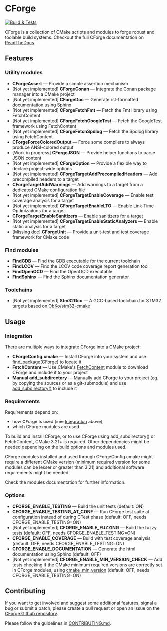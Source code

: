 # CForge

[![Build & Tests](https://github.com/juliencombattelli/CForge/actions/workflows/build.yml/badge.svg)](https://github.com/juliencombattelli/CForge/actions/workflows/build.yml)

CForge is a collection of CMake scripts and modules to forge robust and toolable
build systems. Checkout the full CForge documentation on [ReadTheDocs](https://cforge.readthedocs.io).

## Features

### Utility modules

- **CForgeAssert** — Provide a simple assertion mechanism
- [Not yet implemented] **CForgeConan** — Integrate the Conan package manager into a CMake project
- [Not yet implemented] **CForgeDoc** — Generate rst-formatted documentation using Sphinx
- [Not yet implemented] **CForgeFetchFmt** — Fetch the Fmt library using FetchContent
- [Not yet implemented] **CForgeFetchGoogleTest** — Fetch the GoogleTest framework using FetchContent
- [Not yet implemented] **CForgeFetchSpdlog** — Fetch the Spdlog library using FetchContent
- **CForgeForceColoredOutput** — Force some compilers to always produce ANSI-colored output
- [Work in progress] **CForgeJSON** — Provide helper functions to parse JSON content
- [Not yet implemented] **CForgeOption** — Provide a flexible way to declare project-wide options
- [Not yet implemented] **CForgeTargetAddPrecompiledHeaders** — Add precompiled headers to a target
- **CForgeTargetAddWarnings** — Add warnings to a target from a dedicated CMake configuration file
- [Not yet implemented] **CForgeTargetEnableCoverage** — Enable test coverage analysis for a target
- [Not yet implemented] **CForgeTargetEnableLTO** — Enable Link-Time Optimizations for a target
- **CForgeTargetEnableSanitizers** — Enable sanitizers for a target
- [Not yet implemented] **CForgeTargetEnableStaticAnalyzers** — Enable static analysis for a target
- [Missing doc] **CForgeUnit** — Provide a unit-test and test coverage framework for CMake code

### Find modules

- **FindGDB** — Find the GDB executable for the current toolchain
- **FindLCOV** — Find the LCOV code coverage report generation tool
- **FindOpenOCD** — Find the OpenOCD executable
- **FindSphinx** — Find the Sphinx documentation generator

### Toolchains

- [Not yet implemented] **Stm32Gcc** — A GCC-based toolchain for STM32 targets
  based on [ObKo/stm32-cmake](https://github.com/ObKo/stm32-cmake)

## Usage

### Integration

There are multiple ways to integrate CForge into a CMake project:

- **CForgeConfig.cmake** — Install CForge into your system and use
  [find_package(CForge)](https://cmake.org/cmake/help/latest/command/find_package.html)
  to locate it
- **FetchContent** — Use CMake's [FetchContent](https://cmake.org/cmake/help/latest/module/FetchContent.html)
  module to download CForge and include it to your project
- **Manual add_subdirectory** — Manually add CForge to your project (eg. by
  copying the sources or as a git-submodule) and use
  [add_subdirectory()](https://cmake.org/cmake/help/latest/command/add_subdirectory.html)
  to include it

### Requirements

Requirements depend on:
- how CForge is used (see [Integration](#Integration) above),
- which CForge modules are used.

To build and install CForge, or to use CForge using add_subdirectory() or
FetchContent, CMake 3.21+ is required. Other dependencies might be needed
depending on the build options and modules used.

CForge modules installed and used through CForgeConfig.cmake might require a
different CMake version (minimum required version for some modules can be lesser
or greater than 3.21) and additional software requirements might be needed.

Check the modules documentation for further information.

### Options

- **CFORGE_ENABLE_TESTING** — Build the unit tests (default: ON)
- **CFORGE_ENABLE_TESTING_AT_CONF** — Run CForge test suite at configuration
  instead of during CTest phase (default: OFF, needs CFORGE_ENABLE_TESTING=ON)
- [Not yet implemented] **CFORGE_ENABLE_FUZZING** — Build the fuzzy tests
  (default: OFF, needs CFORGE_ENABLE_TESTING=ON)
- **CFORGE_ENABLE_COVERAGE** — Build with test coverage analysis
  (default: OFF, needs CFORGE_ENABLE_TESTING=ON)
- **CFORGE_ENABLE_DOCUMENTATION** — Generate the html documentation using Sphinx
  (default: OFF)
- [Not yet implemented] **CFORGE_ENABLE_MIN_VERSION_CHECK** — Add tests checking if the CMake minimum
  required versions are correctly set in CForge modules, using [cmake_min_version](https://github.com/nlohmann/cmake_min_version)
  (default: OFF, needs CFORGE_ENABLE_TESTING=ON)

## Contributing

If you want to get involved and suggest some additional features, signal a bug
or submit a patch, please create a pull request or open an issue on the
[CForge Github repository](https://github.com/juliencombattelli/cforge).

Please follow the guidelines in [CONTRIBUTING.md](./CONTRIBUTING.md).
